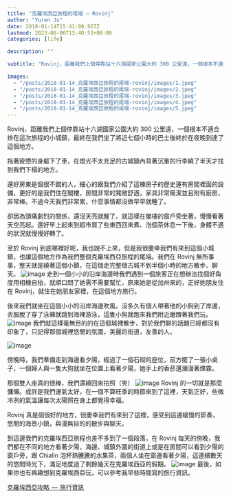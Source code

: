 ```yaml
---
title: "克羅埃西亞旅程的尾端 — Rovinj"
author: "Yuren Ju"
date: 2018-01-14T15:41:00.927Z
lastmod: 2023-06-06T13:40:53+08:00
categories: [life]

description: ""

subtitle: "Rovinj，距離我們上個停靠站十六湖國家公園大約 300 公里遠，一個根本不適合排在這次旅程的小城鎮，最終在我們坐了將近七個小時的巴士後終於在夜晚到達了這個地方。"

images:
  - "/posts/2018-01-14_克羅埃西亞旅程的尾端-rovinj/images/1.jpeg"
  - "/posts/2018-01-14_克羅埃西亞旅程的尾端-rovinj/images/2.jpeg"
  - "/posts/2018-01-14_克羅埃西亞旅程的尾端-rovinj/images/3.jpeg"
  - "/posts/2018-01-14_克羅埃西亞旅程的尾端-rovinj/images/4.jpeg"
  - "/posts/2018-01-14_克羅埃西亞旅程的尾端-rovinj/images/5.jpeg"
---
```


Rovinj，距離我們上個停靠站十六湖國家公園大約 300 公里遠，一個根本不適合排在這次旅程的小城鎮，最終在我們坐了將近七個小時的巴士後終於在夜晚到達了這個地方。

拖著疲憊的身軀下了車，在燈光不太充足的古城鎮內背著沉重的行李繞了半天才找到我們下榻的地方。

還好房東是個很不錯的人，細心的跟我們介紹了這棟房子的歷史還有房間裡面的設備，更好的是我們住在閣樓，房間非常的寬敞舒適，家具非常簡潔並且附有廚房，非常棒。不過今天我們非常累，什麼事情都沒做早早就睡了。

卻因為頭痛劇烈的關係，還沒天亮就醒了。就這樣在閣樓的窗戶旁坐著，慢慢看著天空亮起。還好早上起來到超市買了些東西回來煮、泡個茶休息一下後，身體不適的狀況就慢慢好轉了。

至於 Rovinj 到底哪裡好呢，我也說不上來，但是我很慶幸我們有來到這個小城鎮，也讓這個地方作為我們整個克羅埃西亞旅程的尾端。我們在 Rovinj 無所事事，整天就是繞著這個小鎮，在這個走完整個古城不到半個小時的地方散步、聊天。
![image](/posts/2018-01-14_克羅埃西亞旅程的尾端-rovinj/images/1.jpeg#layoutTextWidth)
走到一個小小的沿岸海邊時我們遇到一個旅客正在想辦法找個好角度用相機自拍，就順口問了她需不需要幫忙，原來她是從加州來的，正好她朋友住在 Rovinj，就住在她朋友家裡，在這個地方旅行。

後來我們就坐在這個小小的沿岸海邊吹風。沒多久有個人帶著他的小狗到了岸邊，衣服脫了穿了泳褲就跳到海裡游泳，這隻小狗就跑來我們附近磨蹭著我們玩。
![image](/posts/2018-01-14_克羅埃西亞旅程的尾端-rovinj/images/2.jpeg#layoutTextWidth)
我們就這樣毫無目的的在這個城裡散步，對於我們聊的話題已經都沒有印象了，只記得那個城裡悠閒的氛圍，美麗的街道，友善的人。

![image](/posts/2018-01-14_克羅埃西亞旅程的尾端-rovinj/images/3.jpeg#layoutTextWidth)

傍晚時，我們準備走到海邊看夕陽，經過了一個石砌的座位，前方擺了一張小桌子，一個婦人與一隻大狗就坐在位置上看著夕陽，她手上的香菸還瀰漫著煙霧。

那個雙人座真的很棒，我們還繞回來拍照（笑）
![image](/posts/2018-01-14_克羅埃西亞旅程的尾端-rovinj/images/4.jpeg#layoutTextWidth)
Rovinj 的一切就是那麼慵懶。或許是我們運氣太好，在一個不算旺季的時節來到了這裡，天氣正好，些微冷冽的氣溫讓每次太陽照在身上都覺得幸福。

Rovinj 真是個很好的地方，很慶幸我們有來到了這裡，感受到這邊緩慢的節奏，悠閒的海景小鎮，與漫無目的的散步與聊天。

到這邊我們的克羅埃西亞旅程也差不多到了一個段落，在 Rovinj 每天的傍晚，我們都在不同的地方看著夕陽，海邊、城鎮外圍的街道上或是在房間可以看到夕陽的窗戶旁，跟 Chialin 泡杯熱騰騰的水果茶，兩個人坐在窗邊看著夕陽，這連續數天的悠閒時光下，滿足地度過了剩餘幾天在克羅埃西亞的假期。
![image](/posts/2018-01-14_克羅埃西亞旅程的尾端-rovinj/images/5.jpeg#layoutTextWidth)
最後，如果你也有興趣想到克羅埃西亞玩，可以參考我早些時間寫的旅行資訊。

[克羅埃西亞攻略  —  旅行資訊](https://medium.com/@yurenju/%E5%85%8B%E7%BE%85%E5%9F%83%E8%A5%BF%E4%BA%9E%E6%94%BB%E7%95%A5-%E6%97%85%E8%A1%8C%E8%B3%87%E8%A8%8A-52342afcafe7)

